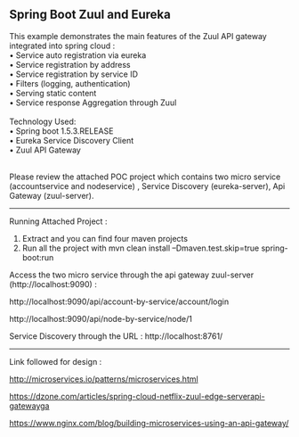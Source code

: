 
Spring Boot Zuul  and Eureka 
------------------------------
This example demonstrates the main features of the Zuul API gateway integrated into spring cloud :<br>
•	Service auto registration via eureka<br>
•	Service registration by address<br>
•	Service registration by service ID<br>
•	Filters (logging, authentication)<br>
•	Serving static content<br>
•	Service response Aggregation through Zuul<br><br>
Technology Used: <br>
•	Spring boot 1.5.3.RELEASE<br>
•	Eureka Service Discovery Client<br>
•	Zuul API Gateway<br><br>

Please review the attached POC project which contains two micro service (accountservice and nodeservice) , Service Discovery (eureka-server),  Api Gateway (zuul-server).

-------------------------------------------------------------------------------------------------------------------------------------------------------------------------------------------------------------------
Running Attached Project :

1.	Extract and you can find four maven projects 
2.	Run all the project with mvn clean install –Dmaven.test.skip=true spring-boot:run

Access the two micro service through the api gateway zuul-server (http://localhost:9090) : 

http://localhost:9090/api/account-by-service/account/login

http://localhost:9090/api/node-by-service/node/1

Service Discovery through the URL :
http://localhost:8761/

---------------------------------------------------------------------------------------------------------------------------------------------------------------------------------------------------------------------
Link followed for design :

http://microservices.io/patterns/microservices.html

https://dzone.com/articles/spring-cloud-netflix-zuul-edge-serverapi-gatewayga

https://www.nginx.com/blog/building-microservices-using-an-api-gateway/
